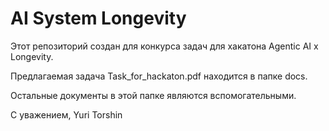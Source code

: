 # AI System Longevity

Этот репозиторий создан для конкурса задач для хакатона Agentic AI x Longevity.

Предлагаемая задача Task_for_hackaton.pdf находится в папке docs.

Остальные документы в этой папке являются вспомогательными.

С уважением,
  Yuri Torshin  
